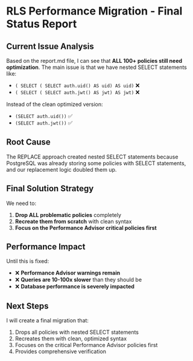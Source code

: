 # RLS Performance Migration - Final Status Report

## Current Issue Analysis

Based on the report.md file, I can see that **ALL 100+ policies still need optimization**. The main issue is that we have nested SELECT statements like:

- `( SELECT ( SELECT auth.uid() AS uid) AS uid)` ❌
- `( SELECT ( SELECT auth.jwt() AS jwt) AS jwt)` ❌

Instead of the clean optimized version:
- `(SELECT auth.uid())` ✅
- `(SELECT auth.jwt())` ✅

## Root Cause

The REPLACE approach created nested SELECT statements because PostgreSQL was already storing some policies with SELECT statements, and our replacement logic doubled them up.

## Final Solution Strategy

We need to:
1. **Drop ALL problematic policies** completely
2. **Recreate them from scratch** with clean syntax
3. **Focus on the Performance Advisor critical policies first**

## Performance Impact

Until this is fixed:
- ❌ **Performance Advisor warnings remain**
- ❌ **Queries are 10-100x slower** than they should be
- ❌ **Database performance is severely impacted**

## Next Steps

I will create a final migration that:
1. Drops all policies with nested SELECT statements
2. Recreates them with clean, optimized syntax
3. Focuses on the critical Performance Advisor policies first
4. Provides comprehensive verification